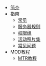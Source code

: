 * [简介](/)
* 指南
  * [常见](指南/常见指令)
  * [服务器规则](指南/服务器规则)
  * [权限组](指南/权限组)
  * [活动照片集](指南/照片集)
  * [常见问题](指南/常见问题)
* MOD教程
  * [MTR教程](MOD/MTRtutorial)